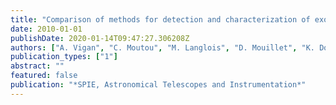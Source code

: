 ```yaml
---
title: "Comparison of methods for detection and characterization of exoplanets with SPHERE/IRDIS"
date: 2010-01-01
publishDate: 2020-01-14T09:47:27.306208Z
authors: ["A. Vigan", "C. Moutou", "M. Langlois", "D. Mouillet", "K. Dohlen", "A. Boccaletti", "M. Carbillet", "I. Smith", "A. Ferrari", "L. Mugnier", "C. Thalmann"]
publication_types: ["1"]
abstract: ""
featured: false
publication: "*SPIE, Astronomical Telescopes and Instrumentation*"
---
```


